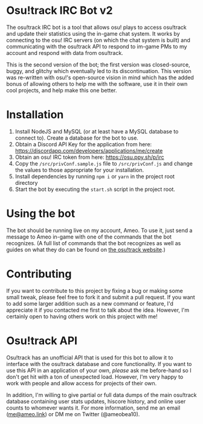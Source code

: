 # Osu!track IRC Bot v2
The osu!track IRC bot is a tool that allows osu! plays to access osu!track and update their statistics using the in-game chat system.  It works by connecting to the osu! IRC servers (on which the chat system is built) and communicating with the osu!track API to respond to im-game PMs to my account and respond with data from osu!track.

This is the second version of the bot; the first version was closed-source, buggy, and glitchy which eventually led to its discontinuation.  This version was re-written with osu!'s open-source vision in mind which has the added bonus of allowing others to help me with the software, use it in their own cool projects, and help make this one better.

# Installation
 1. Install NodeJS and MySQL (or at least have a MySQL database to connect to).  Create a database for the bot to use.
 2. Obtain a Discord API Key for the application from here: https://discordapp.com/developers/applications/me/create
 3. Obtain an osu! IRC token from here: https://osu.ppy.sh/p/irc
 4. Copy the `/src/privConf.sample.js` file to `/src/privConf.js` and change the values to those appropriate for your installation.
 5. Install dependencies by running `npm i` or `yarn` in the project root directory
 6. Start the bot by executing the `start.sh` script in the project root.

# Using the bot
The bot should be running live on my account, Ameo.  To use it, just send a message to Ameo in-game with one of the commands that the bot recognizes.  (A full list of commands that the bot recognizes as well as guides on what they do can be found on [the osu!track website](https://ameobea.me/osutrack/updater/index.php).)

# Contributing
If you want to contribute to this project by fixing a bug or making some small tweak, please feel free to fork it and submit a pull request.  If you want to add some larger addition such as a new command or feature, I'd appreciate it if you contacted me first to talk about the idea.  However, I'm certainly open to having others work on this project with me!

# Osu!track API
Osu!track has an unofficial API that is used for this bot to allow it to interface with the osu!track database and core functionality.  If you want to use this API in an application of your own, *please* ask me before-hand so I don't get hit with a ton of unexpected load.  However, I'm very happy to work with people and allow access for projects of their own.

In addition, I'm willing to give partial or full data dumps of the main osu!track database containing user stats updates, hiscore history, and online user counts to whomever wants it.  For more information, send me an email (me@ameo.link) or DM me on Twitter (@ameobea10).


